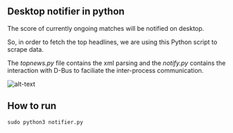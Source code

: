## Desktop notifier in python

The score of currently ongoing matches will be notified on desktop.

So, in order to fetch the top headlines, we are using this Python script to scrape data.

The _topnews.py_ file contains the xml parsing and the _notify.py_ contains the interaction with D-Bus to faciliate the inter-process communication.



![alt-text](https://github.com/PiyushBhangale/Desktop-notifier-python/blob/master/ezgif.com-optimize.gif)


## How to run
```
sudo python3 notifier.py
```

